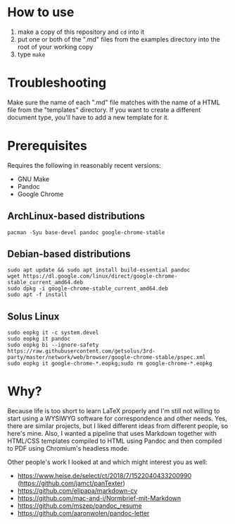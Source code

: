 # How to use

1. make a copy of this repository and `cd` into it
2. put one or both of the ".md" files from the examples directory into the root of your working copy
3. type `make`

# Troubleshooting

Make sure the name of each ".md" file matches with the name of a HTML file from the "templates" directory. If you want to create a different document type, you'll have to add a new template for it.

# Prerequisites

Requires the following in reasonably recent versions:
- GNU Make
- Pandoc
- Google Chrome

## ArchLinux-based distributions

```
pacman -Syu base-devel pandoc google-chrome-stable
```

## Debian-based distributions

```
sudo apt update && sudo apt install build-essential pandoc
wget https://dl.google.com/linux/direct/google-chrome-stable_current_amd64.deb
sudo dpkg -i google-chrome-stable_current_amd64.deb
sudo apt -f install
```

## Solus Linux

```
sudo eopkg it -c system.devel
sudo eopkg it pandoc
sudo eopkg bi --ignore-safety https://raw.githubusercontent.com/getsolus/3rd-party/master/network/web/browser/google-chrome-stable/pspec.xml
sudo eopkg it google-chrome-*.eopkg;sudo rm google-chrome-*.eopkg
```

# Why?

Because life is too short to learn LaTeX properly and I'm still not willing to start using a WYSIWYG software for correspondence and other needs. Yes, there are similar projects, but I liked different ideas from different people, so here's mine. Also, I wanted a pipeline that uses Markdown together with HTML/CSS templates compiled to HTML using Pandoc and then compiled to PDF using Chromium's headless mode.

Other people's work I looked at and which might interest you as well:

- https://www.heise.de/select/ct/2018/7/1522040433200990
  (https://github.com/jamct/panTexter)
- https://github.com/elipapa/markdown-cv
- https://github.com/mac-and-i/Normbrief-mit-Markdown
- https://github.com/mszep/pandoc_resume
- https://github.com/aaronwolen/pandoc-letter

